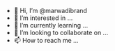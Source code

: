 - 👋 Hi, I’m @marwadibrand
- 👀 I’m interested in ...
- 🌱 I’m currently learning ...
- 💞️ I’m looking to collaborate on ...
- 📫 How to reach me ...

<!---
marwadibrand/marwadibrand is a ✨ special ✨ repository because its `README.md` (this file) appears on your GitHub profile.
You can click the Preview link to take a look at your changes.
--->
